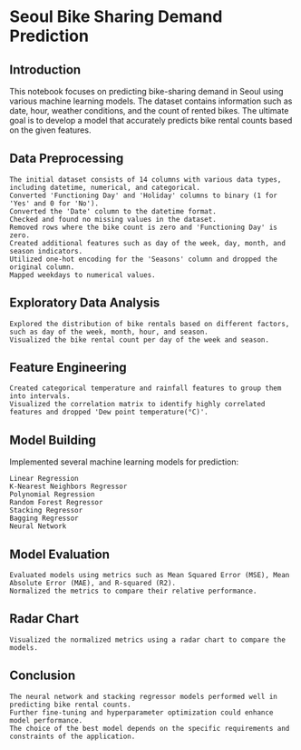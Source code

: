 # Seoul Bike Sharing Demand Prediction


## Introduction

This notebook focuses on predicting bike-sharing demand in Seoul using various machine learning models. The dataset contains information such as date, hour, weather conditions, and the count of rented bikes. The ultimate goal is to develop a model that accurately predicts bike rental counts based on the given features.

## Data Preprocessing

    The initial dataset consists of 14 columns with various data types, including datetime, numerical, and categorical.
    Converted 'Functioning Day' and 'Holiday' columns to binary (1 for 'Yes' and 0 for 'No').
    Converted the 'Date' column to the datetime format.
    Checked and found no missing values in the dataset.
    Removed rows where the bike count is zero and 'Functioning Day' is zero.
    Created additional features such as day of the week, day, month, and season indicators.
    Utilized one-hot encoding for the 'Seasons' column and dropped the original column.
    Mapped weekdays to numerical values.

## Exploratory Data Analysis

    Explored the distribution of bike rentals based on different factors, such as day of the week, month, hour, and season.
    Visualized the bike rental count per day of the week and season.

## Feature Engineering

    Created categorical temperature and rainfall features to group them into intervals.
    Visualized the correlation matrix to identify highly correlated features and dropped 'Dew point temperature(°C)'.

## Model Building

Implemented several machine learning models for prediction:

    Linear Regression
    K-Nearest Neighbors Regressor
    Polynomial Regression
    Random Forest Regressor
    Stacking Regressor
    Bagging Regressor
    Neural Network

## Model Evaluation

    Evaluated models using metrics such as Mean Squared Error (MSE), Mean Absolute Error (MAE), and R-squared (R2).
    Normalized the metrics to compare their relative performance.

## Radar Chart

    Visualized the normalized metrics using a radar chart to compare the models.

## Conclusion

    The neural network and stacking regressor models performed well in predicting bike rental counts.
    Further fine-tuning and hyperparameter optimization could enhance model performance.
    The choice of the best model depends on the specific requirements and constraints of the application.

